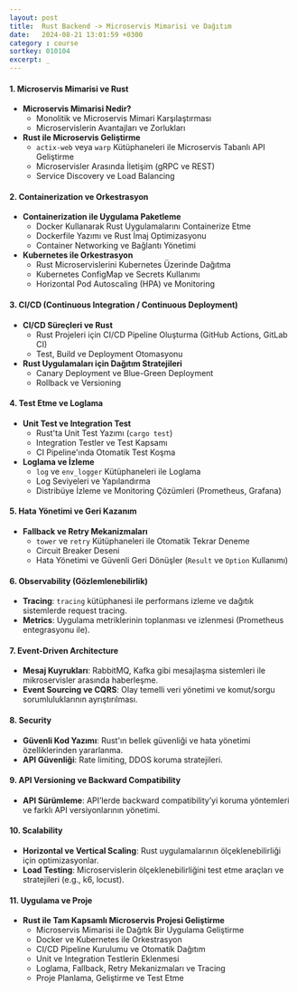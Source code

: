 ```yaml
---
layout: post
title:  Rust Backend -> Microservis Mimarisi ve Dağıtım
date:   2024-08-21 13:01:59 +0300
category : course
sortkey: 010104
excerpt: _
---
```

#### 1. Microservis Mimarisi ve Rust
- **Microservis Mimarisi Nedir?**
  - Monolitik ve Microservis Mimari Karşılaştırması
  - Microservislerin Avantajları ve Zorlukları
- **Rust ile Microservis Geliştirme**
  - `actix-web` veya `warp` Kütüphaneleri ile Microservis Tabanlı API Geliştirme
  - Microservisler Arasında İletişim (gRPC ve REST)
  - Service Discovery ve Load Balancing

#### 2. Containerization ve Orkestrasyon
- **Containerization ile Uygulama Paketleme**
  - Docker Kullanarak Rust Uygulamalarını Containerize Etme
  - Dockerfile Yazımı ve Rust İmaj Optimizasyonu
  - Container Networking ve Bağlantı Yönetimi
- **Kubernetes ile Orkestrasyon**
  - Rust Microservislerini Kubernetes Üzerinde Dağıtma
  - Kubernetes ConfigMap ve Secrets Kullanımı
  - Horizontal Pod Autoscaling (HPA) ve Monitoring

#### 3. CI/CD (Continuous Integration / Continuous Deployment)
- **CI/CD Süreçleri ve Rust**
  - Rust Projeleri için CI/CD Pipeline Oluşturma (GitHub Actions, GitLab CI)
  - Test, Build ve Deployment Otomasyonu
- **Rust Uygulamaları için Dağıtım Stratejileri**
  - Canary Deployment ve Blue-Green Deployment
  - Rollback ve Versioning

#### 4. Test Etme ve Loglama
- **Unit Test ve Integration Test**
  - Rust'ta Unit Test Yazımı (`cargo test`)
  - Integration Testler ve Test Kapsamı
  - CI Pipeline'ında Otomatik Test Koşma
- **Loglama ve İzleme**
  - `log` ve `env_logger` Kütüphaneleri ile Loglama
  - Log Seviyeleri ve Yapılandırma
  - Distribüye İzleme ve Monitoring Çözümleri (Prometheus, Grafana)

#### 5. Hata Yönetimi ve Geri Kazanım
- **Fallback ve Retry Mekanizmaları**
  - `tower` ve `retry` Kütüphaneleri ile Otomatik Tekrar Deneme
  - Circuit Breaker Deseni
  - Hata Yönetimi ve Güvenli Geri Dönüşler (`Result` ve `Option` Kullanımı)

#### 6. Observability (Gözlemlenebilirlik)
- **Tracing**: `tracing` kütüphanesi ile performans izleme ve dağıtık sistemlerde request tracing.
- **Metrics**: Uygulama metriklerinin toplanması ve izlenmesi (Prometheus entegrasyonu ile).

#### 7. Event-Driven Architecture
- **Mesaj Kuyrukları**: RabbitMQ, Kafka gibi mesajlaşma sistemleri ile mikroservisler arasında haberleşme.
- **Event Sourcing ve CQRS**: Olay temelli veri yönetimi ve komut/sorgu sorumluluklarının ayrıştırılması.

#### 8. Security
- **Güvenli Kod Yazımı**: Rust'ın bellek güvenliği ve hata yönetimi özelliklerinden yararlanma.
- **API Güvenliği**: Rate limiting, DDOS koruma stratejileri.

#### 9. API Versioning ve Backward Compatibility
- **API Sürümleme**: API’lerde backward compatibility’yi koruma yöntemleri ve farklı API versiyonlarının yönetimi.

#### 10. Scalability
- **Horizontal ve Vertical Scaling**: Rust uygulamalarının ölçeklenebilirliği için optimizasyonlar.
- **Load Testing**: Microservislerin ölçeklenebilirliğini test etme araçları ve stratejileri (e.g., k6, locust).

#### 11. Uygulama ve Proje
- **Rust ile Tam Kapsamlı Microservis Projesi Geliştirme**
  - Microservis Mimarisi ile Dağıtık Bir Uygulama Geliştirme
  - Docker ve Kubernetes ile Orkestrasyon
  - CI/CD Pipeline Kurulumu ve Otomatik Dağıtım
  - Unit ve Integration Testlerin Eklenmesi
  - Loglama, Fallback, Retry Mekanizmaları ve Tracing
  - Proje Planlama, Geliştirme ve Test Etme
  